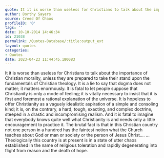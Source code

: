 ```yaml
---
quote: It it is worse than useless for Christians to talk about the importance of Christian morality
author: Dorthy Sayers
source: Creed Of Chaos
profileID: '0'
tags: ''
date: 10-10-2014 14:46:34
id: 21038
permalink: /Quotes-Database/:title:output_ext
layout: quotes
categories:
- Quotes
date: 2023-04-23 11:44:45.180083
---
```

It it is worse than useless for Christians to talk about the importance of Christian morality, unless they are prepared to take their stand upon the fundamentals of Christian theology. It is a lie to say that dogma does not matter; it matters enormously. It is fatal to let people suppose that Christianity is only a mode of feeling; it is vitally necessary to insist that it is first and foremost a rational explanation of the universe. It is hopeless to offer Christianity as a vaguely idealistic aspiration of a simple and consoling kind; it is, on the contrary, a hard, tough, exacting, and complex doctrine, steeped in a drastic and incompromising realism. And it is fatal to imagine that everybody knows quite well what Christianity is and needs only a little encouragement to practice it. The brutal fact is that in this Christian country not one person in a hundred has the faintest notion what the Church teaches about God or man or society or the person of Jesus Christ….  …Theologically this country is at present is in a state of utter chaos established in the name of religious toleration and rapidly degenerating into flight from reason and the death of hope.